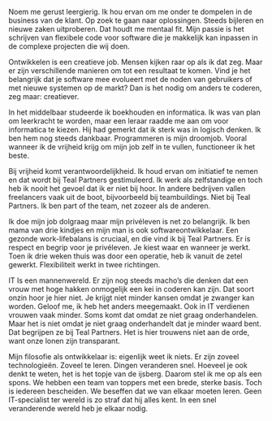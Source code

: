 Noem me gerust leergierig. Ik hou ervan om me onder te dompelen in de business van de klant. Op zoek te gaan naar oplossingen. Steeds bijleren en nieuwe zaken uitproberen. Dat houdt me mentaal fit. Mijn passie is het schrijven van flexibele code voor software die je makkelijk kan inpassen in de complexe projecten die wij doen. 



Ontwikkelen is een creatieve job. Mensen kijken raar op als ik dat zeg. Maar er zijn verschillende manieren om tot een resultaat te komen. Vind je het belangrijk dat je software mee evolueert met de noden van gebruikers of met nieuwe systemen op de markt? Dan is het nodig om anders te coderen, zeg maar: creatiever.



In het middelbaar studeerde ik boekhouden en informatica. Ik was van plan om leerkracht te worden, maar een leraar raadde me aan om voor informatica te kiezen. Hij had gemerkt dat ik sterk was in logisch denken. Ik ben hem nog steeds dankbaar. Programmeren is mijn droomjob. Vooral wanneer ik de vrijheid krijg om mijn job zelf in te vullen, functioneer ik het beste. 



Bij vrijheid komt verantwoordelijkheid. Ik houd ervan om initiatief te nemen en dat wordt bij Teal Partners gestimuleerd. Ik werk als zelfstandige en toch heb ik nooit het gevoel dat ik er niet bij hoor. In andere bedrijven vallen freelancers vaak uit de boot, bijvoorbeeld bij teambuildings. Niet bij Teal Partners. Ik ben part of the team, net zozeer als de anderen. 



Ik doe mijn job dolgraag maar mijn privéleven is net zo belangrijk. Ik ben mama van drie kindjes en mijn man is ook softwareontwikkelaar. Een gezonde work-lifebalans is cruciaal, en die vind ik bij Teal Partners. Er is respect en begrip voor je privéleven. Je kiest waar en wanneer je werkt. Toen ik drie weken thuis was door een operatie, heb ik vanuit de zetel gewerkt. Flexibiliteit werkt in twee richtingen. 



IT Is een mannenwereld. Er zijn nog steeds macho’s die denken dat een vrouw met hoge hakken onmogelijk een kei in coderen kan zijn. Dat soort onzin hoor je hier niet. Je krijgt niet minder kansen omdat je zwanger kan worden. Geloof me, ik heb het anders meegemaakt. Ook in IT verdienen vrouwen vaak minder. Soms komt dat omdat ze niet graag onderhandelen. Maar het is niet omdat je niet graag onderhandelt dat je minder waard bent. Dat begrijpen ze bij Teal Partners. Het is hier trouwens niet aan de orde, want onze lonen zijn transparant. 



Mijn filosofie als ontwikkelaar is: eigenlijk weet ik niets. Er zijn zoveel technologieën. Zoveel te leren. Dingen veranderen snel. Hoeveel je ook denkt te weten, het is het topje van de ijsberg. Daarom stel ik me op als een spons. We hebben een team van toppers met een brede, sterke basis. Toch is iedereen bescheiden. We beseffen dat we van elkaar moeten leren. Geen IT-specialist ter wereld is zo straf dat hij alles kent. In een snel veranderende wereld heb je elkaar nodig.